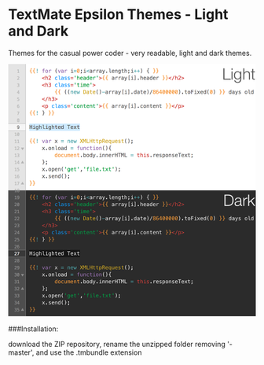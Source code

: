 # TextMate Epsilon Themes - Light and Dark

Themes for the casual power coder - very readable, light and dark themes.

![Epsilon Screenshots](example.png "Using my moustache.tmbundle and jstemplate!")

###Installation:

download the ZIP repository, rename the unzipped folder removing '-master', and use the .tmbundle extension